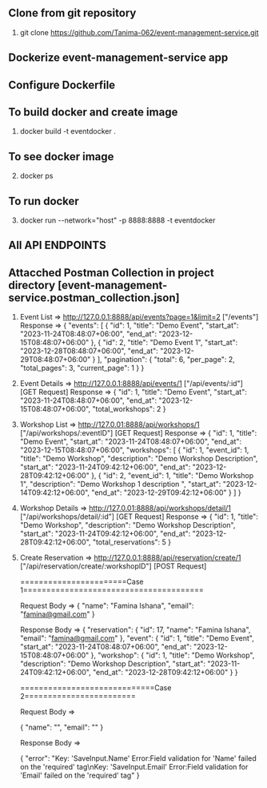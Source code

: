 ## Clone from git repository

1. git clone https://github.com/Tanima-062/event-management-service.git

## Dockerize event-management-service app

## Configure Dockerfile

## To build docker and create image

1. docker build -t eventdocker .

## To see docker image 

2. docker ps 

## To run docker 

3. docker run --network="host" -p 8888:8888 -t eventdocker

## All API ENDPOINTS

## Attacched Postman Collection in project directory [event-management-service.postman_collection.json]

1. Event List => http://127.0.0.1:8888/api/events?page=1&limit=2  ["/events"]
   Response => 
    {
        "events": [
            {
                "id": 1,
                "title": "Demo Event",
                "start_at": "2023-11-24T08:48:07+06:00",
                "end_at": "2023-12-15T08:48:07+06:00"
            },
            {
                "id": 2,
                "title": "Demo Event 1",
                "start_at": "2023-12-28T08:48:07+06:00",
                "end_at": "2023-12-29T08:48:07+06:00"
            }
        ],
        "pagination": {
            "total": 6,
            "per_page": 2,
            "total_pages": 3,
            "current_page": 1
        }
    }

2. Event Details => http://127.0.0.1:8888/api/events/1  ["/api/events/:id"] [GET Request]
   Response => 
    {
        "id": 1,
        "title": "Demo Event",
        "start_at": "2023-11-24T08:48:07+06:00",
        "end_at": "2023-12-15T08:48:07+06:00",
        "total_workshops": 2
    }

3. Workshop List => http://127.0.01:8888/api/workshops/1  ["/api/workshops/:eventID"] [GET Request]
   Response => 
    {
        "id": 1,
        "title": "Demo Event",
        "start_at": "2023-11-24T08:48:07+06:00",
        "end_at": "2023-12-15T08:48:07+06:00",
        "workshops": [
            {
                "id": 1,
                "event_id": 1,
                "title": "Demo Workshop",
                "description": "Demo Workshop Description",
                "start_at": "2023-11-24T09:42:12+06:00",
                "end_at": "2023-12-28T09:42:12+06:00"
            },
            {
                "id": 2,
                "event_id": 1,
                "title": "Demo Workshop 1",
                "description": "Demo Workshop 1 description ",
                "start_at": "2023-12-14T09:42:12+06:00",
                "end_at": "2023-12-29T09:42:12+06:00"
            }
        ]
    }

4. Workshop Details => http://127.0.01:8888/api/workshops/detail/1  ["/api/workshops/detail/:id"] [GET Request]
   Response =>
    {
        "id": 1,
        "title": "Demo Workshop",
        "description": "Demo Workshop Description",
        "start_at": "2023-11-24T09:42:12+06:00",
        "end_at": "2023-12-28T09:42:12+06:00",
        "total_reservations": 5
    }

5. Create Reservation => http://127.0.0.1:8888/api/reservation/create/1 ["/api/reservation/create/:workshopID"] [POST Request]

   =======================Case 1=======================================
   
   Request Body => 
   {
	"name": "Famina Ishana",
	"email": "famina@gmail.com"
   }

   Response Body => 
    {
        "reservation": {
            "id": 17,
            "name": "Famina Ishana",
            "email": "famina@gmail.com"
        },
        "event": {
            "id": 1,
            "title": "Demo Event",
            "start_at": "2023-11-24T08:48:07+06:00",
            "end_at": "2023-12-15T08:48:07+06:00"
        },
        "workshop": {
            "id": 1,
            "title": "Demo Workshop",
            "description": "Demo Workshop Description",
            "start_at": "2023-11-24T09:42:12+06:00",
            "end_at": "2023-12-28T09:42:12+06:00"
        }
    }

    =============================Case 2========================
    
    Request Body =>

    {
        "name": "",
        "email": ""
    }

    Response Body =>

    {
        "error": "Key: 'SaveInput.Name' Error:Field validation for 'Name' failed on the 'required' tag\nKey: 'SaveInput.Email' Error:Field validation for 'Email' failed on the 'required' tag"
    }